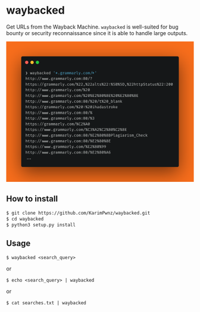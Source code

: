 # waybacked

Get URLs from the Wayback Machine. `waybacked` is well-suited for bug bounty or security reconnaissance since it is able to handle large outputs.

![waybacked run example](misc/waybacked-display.png)

## How to install

```
$ git clone https://github.com/KarimPwnz/waybacked.git
$ cd waybacked
$ python3 setup.py install
```

## Usage

```
$ waybacked <search_query>
```

or

```
$ echo <search_query> | waybacked
```

or

```
$ cat searches.txt | waybacked
```
